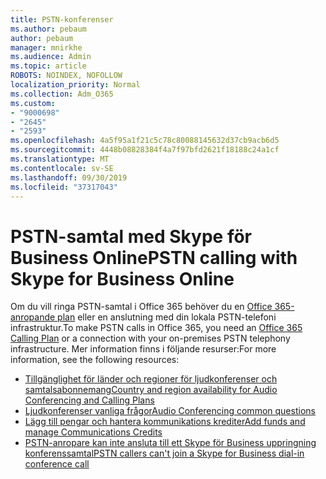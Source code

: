 ```yaml
---
title: PSTN-konferenser
ms.author: pebaum
author: pebaum
manager: mnirkhe
ms.audience: Admin
ms.topic: article
ROBOTS: NOINDEX, NOFOLLOW
localization_priority: Normal
ms.collection: Adm_O365
ms.custom:
- "9000698"
- "2645"
- "2593"
ms.openlocfilehash: 4a5f95a1f21c5c78c80088145632d37cb9acb6d5
ms.sourcegitcommit: 4448b08828384f4a7f97bfd2621f18188c24a1cf
ms.translationtype: MT
ms.contentlocale: sv-SE
ms.lasthandoff: 09/30/2019
ms.locfileid: "37317043"
---
```

# <a name="pstn-calling-with-skype-for-business-online"></a><span data-ttu-id="2dc3f-102">PSTN-samtal med Skype för Business Online</span><span class="sxs-lookup"><span data-stu-id="2dc3f-102">PSTN calling with Skype for Business Online</span></span>

<span data-ttu-id="2dc3f-103">Om du vill ringa PSTN-samtal i Office 365 behöver du en [Office 365-anropande plan](https://docs.microsoft.com/microsoftteams/what-is-phone-system-in-office-365#more-about-calling-plans) eller en anslutning med din lokala PSTN-telefoni infrastruktur.</span><span class="sxs-lookup"><span data-stu-id="2dc3f-103">To make PSTN calls in Office 365, you need an [Office 365 Calling Plan](https://docs.microsoft.com/microsoftteams/what-is-phone-system-in-office-365#more-about-calling-plans) or a connection with your on-premises PSTN telephony infrastructure.</span></span> <span data-ttu-id="2dc3f-104">Mer information finns i följande resurser:</span><span class="sxs-lookup"><span data-stu-id="2dc3f-104">For more information, see the following resources:</span></span> 

- [<span data-ttu-id="2dc3f-105">Tillgänglighet för länder och regioner för ljudkonferenser och samtalsabonnemang</span><span class="sxs-lookup"><span data-stu-id="2dc3f-105">Country and region availability for Audio Conferencing and Calling Plans</span></span>](https://docs.microsoft.com/microsoftteams/country-and-region-availability-for-audio-conferencing-and-calling-plans/country-and-region-availability-for-audio-conferencing-and-calling-plans) 
- [<span data-ttu-id="2dc3f-106">Ljudkonferenser vanliga frågor</span><span class="sxs-lookup"><span data-stu-id="2dc3f-106">Audio Conferencing common questions</span></span>](https://docs.microsoft.com/microsoftteams/audio-conferencing-common-questions)
- [<span data-ttu-id="2dc3f-107">Lägg till pengar och hantera kommunikations krediter</span><span class="sxs-lookup"><span data-stu-id="2dc3f-107">Add funds and manage Communications Credits</span></span>](https://docs.microsoft.com/microsoftteams/add-funds-and-manage-communications-credits)
- [<span data-ttu-id="2dc3f-108">PSTN-anropare kan inte ansluta till ett Skype för Business uppringning konferenssamtal</span><span class="sxs-lookup"><span data-stu-id="2dc3f-108">PSTN callers can't join a Skype for Business dial-in conference call</span></span>](https://docs.microsoft.com/SkypeForBusiness/troubleshoot/online-conferencing/pstn-callers-cant-join-dial-in-call)